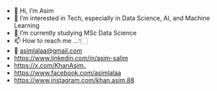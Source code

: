 - 👋 Hi, I’m Asim
- 👀 I’m interested in Tech, especially in Data Science, AI, and Machine Learning
- 🌱 I’m currently studying MSc Data Science
- 📫 How to reach me ...👇🏻
- 📧 asimlalaa@gmail.com
- https://www.linkedin.com/in/asim-salim
- https://x.com/KhanAsim_
- https://www.facebook.com/asimlalaa
- https://www.instagram.com/khan.asim.88

<!---
khan-asim-88/khan-asim-88 is a ✨ special ✨ repository because its `README.md` (this file) appears on your GitHub profile.
You can click the Preview link to take a look at your changes.
--->
